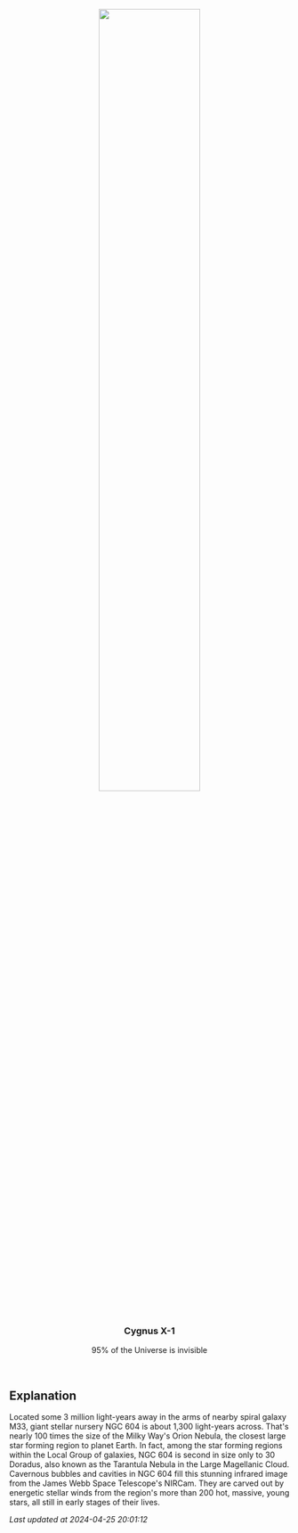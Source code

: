 <p align='center'>
    <img src='https://apod.nasa.gov/apod/image/2404/stsci-xNGC604NIRcam1024.png' width='60%' />
    <h3 align="center">Cygnus X-1</h3>
    <p align="center">95% of the Universe is invisible</p>
</p>
<br/>

Explanation
--
Located some 3 million light-years away in the arms of nearby spiral galaxy M33, giant stellar nursery NGC 604 is about 1,300 light-years across. That's nearly 100 times the size of the Milky Way's Orion Nebula, the closest large star forming region to planet Earth. In fact, among the star forming regions within the Local Group of galaxies, NGC 604 is second in size only to 30 Doradus, also known as the Tarantula Nebula in the Large Magellanic Cloud. Cavernous bubbles and cavities in NGC 604 fill this stunning infrared image from the James Webb Space Telescope's NIRCam. They are carved out by energetic stellar winds from the region's more than 200 hot, massive, young stars, all still in early stages of their lives.


*Last updated at 2024-04-25 20:01:12*
